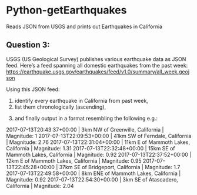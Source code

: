 # Python-getEarthquakes
Reads JSON from USGS and prints out Earthquakes in California

 Question 3: 
----------
USGS (US Geological Survey) publishes various earthquake data as JSON feed. Here’s a feed spanning all domestic earthquakes from the past week:
https://earthquake.usgs.gov/earthquakes/feed/v1.0/summary/all_week.geojson

Using this JSON feed:
1) identify every earthquake in California from past week,
2) list them chronologically (ascending),
3. and finally output in a format resembling the following e.g.:

2017-07-13T20:43:37+00:00 | 3km NW of Greenville, California | Magnitude: 1
2017-07-13T22:09:53+00:00 | 41km SW of Ferndale, California | Magnitude: 2.76
2017-07-13T22:31:04+00:00 | 11km E of Mammoth Lakes, California | Magnitude: 1.31
2017-07-13T22:32:48+00:00 | 15km SE of Mammoth Lakes, California | Magnitude: 0.92
2017-07-13T22:37:52+00:00 | 12km E of Mammoth Lakes, California | Magnitude: 0.95
2017-07-13T22:45:28+00:00 | 37km SE of Bridgeport, California | Magnitude: 1.7
2017-07-13T22:49:58+00:00 | 8km ENE of Mammoth Lakes, California | Magnitude: 0.92
2017-07-13T22:54:30+00:00 | 3km SE of Atascadero, California | Magnitude: 2.04
